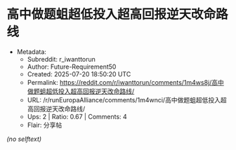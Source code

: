 # 高中做题蛆超低投入超高回报逆天改命路线

- Metadata:
  - Subreddit: r_iwanttorun
  - Author: Future-Requirement50
  - Created: 2025-07-20 18:50:20 UTC
  - Permalink: https://reddit.com/r/iwanttorun/comments/1m4ws8j/高中做题蛆超低投入超高回报逆天改命路线/
  - URL: /r/runEuropaAlliance/comments/1m4wnci/高中做题蛆超低投入超高回报逆天改命路线/
  - Ups: 2 | Ratio: 0.67 | Comments: 4
  - Flair: 分享帖

_(no selftext)_
